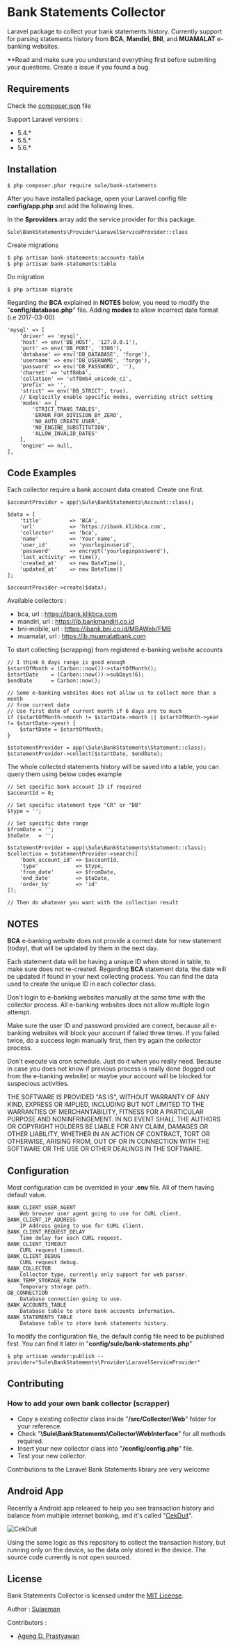# Bank Statements Collector
Laravel package to collect your bank statements history. Currently support for parsing statements history from **BCA**, **Mandiri**, **BNI**, and **MUAMALAT** e-banking websites.

**Read and make sure you understand everything first before submiting your questions. Create a issue if you found a bug.

## Requirements
Check the [composer.json](https://github.com/feelinc/laravel-bank-statements/blob/master/composer.json) file

Support Laravel versions :
* 5.4.*
* 5.5.*
* 5.6.*
    
## Installation
    $ php composer.phar require sule/bank-statements

After you have installed package, open your Laravel config file **config/app.php** and add the following lines.

In the **$providers** array add the service provider for this package.

    Sule\BankStatements\Provider\LaravelServiceProvider::class
    
Create migrations

    $ php artisan bank-statements:accounts-table
    $ php artisan bank-statements:table
    
Do migration

    $ php artisan migrate
    
Regarding the **BCA** explained in **NOTES** below, you need to modify the "**config/database.php**" file. Adding **modes** to allow incorrect date format (i.e 2017-03-00)

    'mysql' => [
        'driver' => 'mysql',
        'host' => env('DB_HOST', '127.0.0.1'),
        'port' => env('DB_PORT', '3306'),
        'database' => env('DB_DATABASE', 'forge'),
        'username' => env('DB_USERNAME', 'forge'),
        'password' => env('DB_PASSWORD', ''),
        'charset' => 'utf8mb4',
        'collation' => 'utf8mb4_unicode_ci',
        'prefix' => '',
        'strict' => env('DB_STRICT', true),
        // Explicitly enable specific modes, overriding strict setting
        'modes' => [
            'STRICT_TRANS_TABLES',
            'ERROR_FOR_DIVISION_BY_ZERO',
            'NO_AUTO_CREATE_USER',
            'NO_ENGINE_SUBSTITUTION',
            'ALLOW_INVALID_DATES'
        ],
        'engine' => null,
    ],

## Code Examples

Each collector require a bank account data created. Create one first.

    $accountProvider = app(\Sule\BankStatements\Account::class);
    
    $data = [
        'title'         => 'BCA',
        'url'           => 'https://ibank.klikbca.com',
        'collector'     => 'bca',
        'name'          => 'Your name',
        'user_id'       => 'yourloginuserid',
        'password'      => encrypt('yourloginpassword'),
        'last_activity' => time(),
        'created_at'    => new DateTime(),
        'updated_at'    => new DateTime()
    ];
    
    $accountProvider->create($data);

Available collectors :
- bca, url : https://ibank.klikbca.com
- mandiri, url : https://ib.bankmandiri.co.id
- bni-mobile, url : https://ibank.bni.co.id/MBAWeb/FMB
- muamalat, url : https://ib.muamalatbank.com


To start collecting (scrapping) from registered e-banking website accounts

    // I think 6 days range is good enough
    $startOfMonth = (Carbon::now())->startOfMonth();
    $startDate    = (Carbon::now())->subDays(6);
    $endDate      = Carbon::now();

    // Some e-banking websites does not allow us to collect more than a month
    // from current date
    // Use first date of current month if 6 days are to much
    if ($startOfMonth->month != $startDate->month || $startOfMonth->year != $startDate->year) {
        $startDate = $startOfMonth;
    }

    $statementProvider = app(\Sule\BankStatements\Statement::class);
    $statementProvider->collect($startDate, $endDate);
    
The whole collected statements history will be saved into a table, you can query them using below codes example

    // Set specific bank account ID if required
    $accountId = 0;
    
    // Set specific statement type "CR" or "DB"
    $type = '';
    
    // Set specific date range
    $fromDate = '';
    $toDate   = '';
    
    $statementProvider = app(\Sule\BankStatements\Statement::class);
    $collection = $statementProvider->search([
        'bank_account_id' => $accountId, 
        'type'            => $type, 
        'from_date'       => $fromDate, 
        'end_date'        => $toDate, 
        'order_by'        => 'id'
    ]);
    
    // Then do whatever you want with the collection result

## NOTES

**BCA** e-banking website does not provide a correct date for new statement (today), that will be updated by them in the next day.

Each statement data will be having a unique ID when stored in table, to make sure does not re-created. Regarding **BCA** statement data, the date will be updated if found in your next collecting process. You can find the data used to create the unique ID in each collector class.

Don't login to e-banking websites manually at the same time with the collector process. All e-banking websites does not allow multiple login attempt.

Make sure the user ID and password provided are correct, because all e-banking websites will block your account if failed three times. If you failed twice, do a success login manually first, then try again the collector process.

Don't execute via cron schedule. Just do it when you really need. Because in case you does not know if previous process is really done (logged out from the e-banking website) or maybe your account will be blocked for suspecious activities.

THE SOFTWARE IS PROVIDED "AS IS", WITHOUT WARRANTY OF ANY KIND, EXPRESS OR IMPLIED, INCLUDING BUT NOT LIMITED TO THE WARRANTIES OF MERCHANTABILITY, FITNESS FOR A PARTICULAR PURPOSE AND NONINFRINGEMENT. IN NO EVENT SHALL THE AUTHORS OR COPYRIGHT HOLDERS BE LIABLE FOR ANY CLAIM, DAMAGES OR OTHER LIABILITY, WHETHER IN AN ACTION OF CONTRACT, TORT OR OTHERWISE, ARISING FROM, OUT OF OR IN CONNECTION WITH THE SOFTWARE OR THE USE OR OTHER DEALINGS IN THE SOFTWARE.

## Configuration
Most configuration can be overrided in your **.env** file. All of them having default value.

    BANK_CLIENT_USER_AGENT
        Web browser user agent going to use for CURL client.
    BANK_CLIENT_IP_ADDRESS
        IP Address going to use for CURL client.
    BANK_CLIENT_REQUEST_DELAY
        Time delay for each CURL request.
    BANK_CLIENT_TIMEOUT
        CURL request timeout.
    BANK_CLIENT_DEBUG
        CURL request debug.
    BANK_COLLECTOR
        Collector type, currently only support for web parser.
    BANK_TEMP_STORAGE_PATH
        Temporary storage path.
    DB_CONNECTION
        Database connection going to use.
    BANK_ACCOUNTS_TABLE
        Database table to store bank accounts information.
    BANK_STATEMENTS_TABLE
        Database table to store bank statements history.
        
To modify the configuration file, the default config file need to be published first. You can find it later in "**config/sule/bank-statements.php**"

    $ php artisan vendor:publish --provider="Sule\BankStatements\Provider\LaravelServiceProvider"

## Contributing
### How to add your own bank collector (scrapper)
- Copy a existing collector class inside "**/src/Collector/Web**" folder for your reference.
- Check "**\Sule\BankStatements\Collector\WebInterface**" for all methods required.
- Insert your new collector class into "**/config/config.php**" file.
- Test your new collector.

Contributions to the Laravel Bank Statements library are very welcome

## Android App
Recently a Android app released to help you see transaction history and balance from multiple internet banking, and it's called "[CekDuit](https://goo.gl/1kPRtm)".

![CekDuit](https://lh3.googleusercontent.com/z3amoSIKdH1YklLTnGGDOPfYeIER2iK29JOC0coJNGK5rd0pV51sF7vqQizU7oOWIw=w1444-h970-rw)

Using the same logic as this repository to collect the transaction history, but running only on the device, so the data only stored in the device.
The source code currently is not open sourced.

## License

Bank Statements Collector is licensed under the [MIT License](http://opensource.org/licenses/MIT).

Author : [Sulaeman](https://www.sulaeman.com/)

Contributors :
 - [Ageng D. Prastyawan](https://github.com/agengdp)